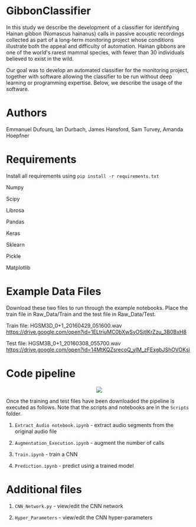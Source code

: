 # GibbonClassifier

In this study we describe the development of a classifier for identifying Hainan gibbon (Nomascus hainanus) calls in passive acoustic recordings collected as part of a long-term monitoring project whose conditions illustrate both the appeal and difficulty of automation. Hainan gibbons are one of the world's rarest mammal species, with fewer than 30 individuals believed to exist in the wild. 

Our goal was to develop an automated classifier for the monitoring project, together with software allowing the classifier to be run without deep learning or programming expertise. Below, we describe the usage of the software.



# Authors

Emmanuel Dufourq, Ian Durbach, James Hansford, Sam Turvey, Amanda Hoepfner

# Requirements

Install all requirements using `pip install -r requirements.txt`

Numpy

Scipy

Librosa

Pandas

Keras

Sklearn

Pickle

Matplotlib

# Example Data Files

Download these two files to run through the example notebooks. Place the train file in Raw_Data/Train and the test file in Raw_Data/Test.

Train file: HGSM3D_0+1_20160429_051600.wav https://drive.google.com/open?id=1ELtriuMC0bXwSyOSjtlKrZzu_3B0BxH8

Test file: HGSM3B_0+1_20160308_055700.wav https://drive.google.com/open?id=14MtKQZsrecoQ_yIM_zFExgbJShOVOKsi

# Code pipeline

<p align="center">
  <img src="https://github.com/emmanueldufourq/GibbonClassifier/blob/master/Pipeline.jpg?raw=true">
</p>

Once the training and test files have been downloaded the pipeline is executed as follows. Note that the scripts and notebooks are in the `Scripts` folder.

1) `Extract_Audio notebook.ipynb` - extract audio segments from the original audio file

2) `Augmentation_Execution.ipynb` - augment the number of calls

3) `Train.ipynb` - train a CNN

4) `Prediction.ipynb` - predict using a trained model

# Additional files

1) `CNN_Network.py` - view/edit the CNN network

2) `Hyper_Parameters` - view/edit the CNN hyper-parameters 
